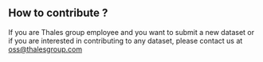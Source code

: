 ## How to contribute ?

If you are Thales group employee and you want to submit a new dataset or if you are interested in contributing to any dataset, please contact us at oss@thalesgroup.com
